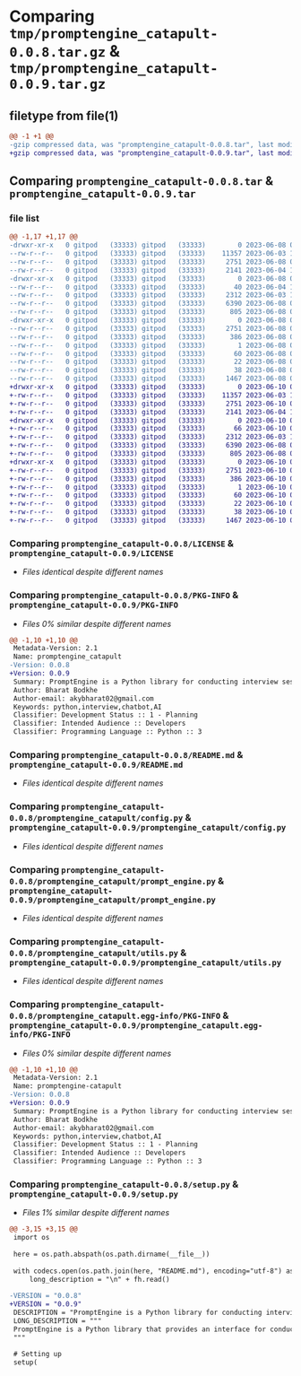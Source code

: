 # Comparing `tmp/promptengine_catapult-0.0.8.tar.gz` & `tmp/promptengine_catapult-0.0.9.tar.gz`

## filetype from file(1)

```diff
@@ -1 +1 @@
-gzip compressed data, was "promptengine_catapult-0.0.8.tar", last modified: Thu Jun  8 05:56:04 2023, max compression
+gzip compressed data, was "promptengine_catapult-0.0.9.tar", last modified: Sat Jun 10 08:33:56 2023, max compression
```

## Comparing `promptengine_catapult-0.0.8.tar` & `promptengine_catapult-0.0.9.tar`

### file list

```diff
@@ -1,17 +1,17 @@
-drwxr-xr-x   0 gitpod   (33333) gitpod   (33333)        0 2023-06-08 05:56:04.626788 promptengine_catapult-0.0.8/
--rw-r--r--   0 gitpod   (33333) gitpod   (33333)    11357 2023-06-03 16:31:18.000000 promptengine_catapult-0.0.8/LICENSE
--rw-r--r--   0 gitpod   (33333) gitpod   (33333)     2751 2023-06-08 05:56:04.626788 promptengine_catapult-0.0.8/PKG-INFO
--rw-r--r--   0 gitpod   (33333) gitpod   (33333)     2141 2023-06-04 13:35:51.000000 promptengine_catapult-0.0.8/README.md
-drwxr-xr-x   0 gitpod   (33333) gitpod   (33333)        0 2023-06-08 05:56:04.626788 promptengine_catapult-0.0.8/promptengine_catapult/
--rw-r--r--   0 gitpod   (33333) gitpod   (33333)       40 2023-06-04 19:15:11.000000 promptengine_catapult-0.0.8/promptengine_catapult/__init__.py
--rw-r--r--   0 gitpod   (33333) gitpod   (33333)     2312 2023-06-03 18:34:00.000000 promptengine_catapult-0.0.8/promptengine_catapult/config.py
--rw-r--r--   0 gitpod   (33333) gitpod   (33333)     6390 2023-06-08 05:51:13.000000 promptengine_catapult-0.0.8/promptengine_catapult/prompt_engine.py
--rw-r--r--   0 gitpod   (33333) gitpod   (33333)      805 2023-06-08 05:55:42.000000 promptengine_catapult-0.0.8/promptengine_catapult/utils.py
-drwxr-xr-x   0 gitpod   (33333) gitpod   (33333)        0 2023-06-08 05:56:04.626788 promptengine_catapult-0.0.8/promptengine_catapult.egg-info/
--rw-r--r--   0 gitpod   (33333) gitpod   (33333)     2751 2023-06-08 05:56:04.000000 promptengine_catapult-0.0.8/promptengine_catapult.egg-info/PKG-INFO
--rw-r--r--   0 gitpod   (33333) gitpod   (33333)      386 2023-06-08 05:56:04.000000 promptengine_catapult-0.0.8/promptengine_catapult.egg-info/SOURCES.txt
--rw-r--r--   0 gitpod   (33333) gitpod   (33333)        1 2023-06-08 05:56:04.000000 promptengine_catapult-0.0.8/promptengine_catapult.egg-info/dependency_links.txt
--rw-r--r--   0 gitpod   (33333) gitpod   (33333)       60 2023-06-08 05:56:04.000000 promptengine_catapult-0.0.8/promptengine_catapult.egg-info/requires.txt
--rw-r--r--   0 gitpod   (33333) gitpod   (33333)       22 2023-06-08 05:56:04.000000 promptengine_catapult-0.0.8/promptengine_catapult.egg-info/top_level.txt
--rw-r--r--   0 gitpod   (33333) gitpod   (33333)       38 2023-06-08 05:56:04.626788 promptengine_catapult-0.0.8/setup.cfg
--rw-r--r--   0 gitpod   (33333) gitpod   (33333)     1467 2023-06-08 05:55:56.000000 promptengine_catapult-0.0.8/setup.py
+drwxr-xr-x   0 gitpod   (33333) gitpod   (33333)        0 2023-06-10 08:33:56.948814 promptengine_catapult-0.0.9/
+-rw-r--r--   0 gitpod   (33333) gitpod   (33333)    11357 2023-06-03 16:31:18.000000 promptengine_catapult-0.0.9/LICENSE
+-rw-r--r--   0 gitpod   (33333) gitpod   (33333)     2751 2023-06-10 08:33:56.948814 promptengine_catapult-0.0.9/PKG-INFO
+-rw-r--r--   0 gitpod   (33333) gitpod   (33333)     2141 2023-06-04 13:35:51.000000 promptengine_catapult-0.0.9/README.md
+drwxr-xr-x   0 gitpod   (33333) gitpod   (33333)        0 2023-06-10 08:33:56.948814 promptengine_catapult-0.0.9/promptengine_catapult/
+-rw-r--r--   0 gitpod   (33333) gitpod   (33333)       66 2023-06-10 08:22:59.000000 promptengine_catapult-0.0.9/promptengine_catapult/__init__.py
+-rw-r--r--   0 gitpod   (33333) gitpod   (33333)     2312 2023-06-03 18:34:00.000000 promptengine_catapult-0.0.9/promptengine_catapult/config.py
+-rw-r--r--   0 gitpod   (33333) gitpod   (33333)     6390 2023-06-08 05:51:13.000000 promptengine_catapult-0.0.9/promptengine_catapult/prompt_engine.py
+-rw-r--r--   0 gitpod   (33333) gitpod   (33333)      805 2023-06-08 06:01:44.000000 promptengine_catapult-0.0.9/promptengine_catapult/utils.py
+drwxr-xr-x   0 gitpod   (33333) gitpod   (33333)        0 2023-06-10 08:33:56.948814 promptengine_catapult-0.0.9/promptengine_catapult.egg-info/
+-rw-r--r--   0 gitpod   (33333) gitpod   (33333)     2751 2023-06-10 08:33:56.000000 promptengine_catapult-0.0.9/promptengine_catapult.egg-info/PKG-INFO
+-rw-r--r--   0 gitpod   (33333) gitpod   (33333)      386 2023-06-10 08:33:56.000000 promptengine_catapult-0.0.9/promptengine_catapult.egg-info/SOURCES.txt
+-rw-r--r--   0 gitpod   (33333) gitpod   (33333)        1 2023-06-10 08:33:56.000000 promptengine_catapult-0.0.9/promptengine_catapult.egg-info/dependency_links.txt
+-rw-r--r--   0 gitpod   (33333) gitpod   (33333)       60 2023-06-10 08:33:56.000000 promptengine_catapult-0.0.9/promptengine_catapult.egg-info/requires.txt
+-rw-r--r--   0 gitpod   (33333) gitpod   (33333)       22 2023-06-10 08:33:56.000000 promptengine_catapult-0.0.9/promptengine_catapult.egg-info/top_level.txt
+-rw-r--r--   0 gitpod   (33333) gitpod   (33333)       38 2023-06-10 08:33:56.948814 promptengine_catapult-0.0.9/setup.cfg
+-rw-r--r--   0 gitpod   (33333) gitpod   (33333)     1467 2023-06-10 08:32:58.000000 promptengine_catapult-0.0.9/setup.py
```

### Comparing `promptengine_catapult-0.0.8/LICENSE` & `promptengine_catapult-0.0.9/LICENSE`

 * *Files identical despite different names*

### Comparing `promptengine_catapult-0.0.8/PKG-INFO` & `promptengine_catapult-0.0.9/PKG-INFO`

 * *Files 0% similar despite different names*

```diff
@@ -1,10 +1,10 @@
 Metadata-Version: 2.1
 Name: promptengine_catapult
-Version: 0.0.8
+Version: 0.0.9
 Summary: PromptEngine is a Python library for conducting interview sessions using OpenAI's ChatGPT model.
 Author: Bharat Bodkhe
 Author-email: akybharat02@gmail.com
 Keywords: python,interview,chatbot,AI
 Classifier: Development Status :: 1 - Planning
 Classifier: Intended Audience :: Developers
 Classifier: Programming Language :: Python :: 3
```

### Comparing `promptengine_catapult-0.0.8/README.md` & `promptengine_catapult-0.0.9/README.md`

 * *Files identical despite different names*

### Comparing `promptengine_catapult-0.0.8/promptengine_catapult/config.py` & `promptengine_catapult-0.0.9/promptengine_catapult/config.py`

 * *Files identical despite different names*

### Comparing `promptengine_catapult-0.0.8/promptengine_catapult/prompt_engine.py` & `promptengine_catapult-0.0.9/promptengine_catapult/prompt_engine.py`

 * *Files identical despite different names*

### Comparing `promptengine_catapult-0.0.8/promptengine_catapult/utils.py` & `promptengine_catapult-0.0.9/promptengine_catapult/utils.py`

 * *Files identical despite different names*

### Comparing `promptengine_catapult-0.0.8/promptengine_catapult.egg-info/PKG-INFO` & `promptengine_catapult-0.0.9/promptengine_catapult.egg-info/PKG-INFO`

 * *Files 0% similar despite different names*

```diff
@@ -1,10 +1,10 @@
 Metadata-Version: 2.1
 Name: promptengine-catapult
-Version: 0.0.8
+Version: 0.0.9
 Summary: PromptEngine is a Python library for conducting interview sessions using OpenAI's ChatGPT model.
 Author: Bharat Bodkhe
 Author-email: akybharat02@gmail.com
 Keywords: python,interview,chatbot,AI
 Classifier: Development Status :: 1 - Planning
 Classifier: Intended Audience :: Developers
 Classifier: Programming Language :: Python :: 3
```

### Comparing `promptengine_catapult-0.0.8/setup.py` & `promptengine_catapult-0.0.9/setup.py`

 * *Files 1% similar despite different names*

```diff
@@ -3,15 +3,15 @@
 import os
 
 here = os.path.abspath(os.path.dirname(__file__))
 
 with codecs.open(os.path.join(here, "README.md"), encoding="utf-8") as fh:
     long_description = "\n" + fh.read()
 
-VERSION = "0.0.8"
+VERSION = "0.0.9"
 DESCRIPTION = "PromptEngine is a Python library for conducting interview sessions using OpenAI's ChatGPT model."
 LONG_DESCRIPTION = """
 PromptEngine is a Python library that provides an interface for conducting interview sessions using OpenAI's ChatGPT model. It allows you to interact with the AI assistant to simulate interview conversations and generate responses based on candidate input.
 """
 
 # Setting up
 setup(
```


